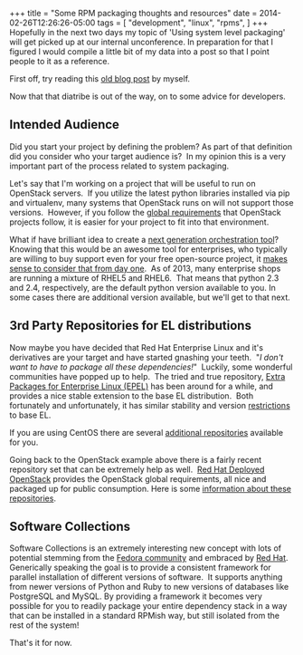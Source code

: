 +++
title = "Some RPM packaging thoughts and resources"
date = 2014-02-26T12:26:26-05:00
tags = [
  "development",
  "linux",
  "rpms",
]
+++
Hopefully in the next two days my topic of 'Using system level packaging' will get picked up at our internal unconference. In preparation for that I figured I would compile a little bit of my data into a post so that I point people to it as a reference.

First off, try reading this [old blog post](http://nytefyre.net/2011/04/call-to-software-vendors-package-it-right/ "call to software vendors… package it right") by myself.

Now that that diatribe is out of the way, on to some advice for developers.

## Intended Audience

Did you start your project by defining the problem? As part of that definition did you consider who your target audience is?  In my opinion this is a very important part of the process related to system packaging.

Let's say that I'm working on a project that will be useful to run on OpenStack servers.  If you utilize the latest python libraries installed via pip and virtualenv, many systems that OpenStack runs on will not support those versions.  However, if you follow the [global requirements](https://github.com/openstack/requirements "OpenStack Global Requirements") that OpenStack projects follow, it is easier for your project to fit into that environment.

What if have brilliant idea to create a [next generation orchestration tool](http://ansible.com "Ansible")? Knowing that this would be an awesome tool for enterprises, who typically are willing to buy support even for your free open-source project, it [makes sense to consider that from day one](http://docs.ansible.com/faq.html#how-do-i-handle-python-pathing-not-having-a-python-2-x-in-usr-bin-python-on-a-remote-machine "Ansible FAQ - python 2.x").  As of 2013, many enterprise shops are running a mixture of RHEL5 and RHEL6.  That means that python 2.3 and 2.4, respectively, are the default python version available to you. In some cases there are additional version available, but we'll get to that next.

## 3rd Party Repositories for EL distributions

Now maybe you have decided that Red Hat Enterprise Linux and it's derivatives are your target and have started gnashing your teeth.  "_I don't want to have to package all these dependencies!_"  Luckily, some wonderful communities have popped up to help.  The tried and true repository, [Extra Packages for Enterprise Linux (EPEL)](http://fedoraproject.org/wiki/EPEL "Extra Packages for Enterprise Linux (EPEL)") has been around for a while, and provides a nice stable extension to the base EL distribution.  Both fortunately and unfortunately, it has similar stability and version [restrictions](http://fedoraproject.org/wiki/EPEL/GuidelinesAndPolicies "EPEL Guidelines and Policies") to base EL.

If you are using CentOS there are several [additional repositories](http://wiki.centos.org/AdditionalResources/Repositories "CentOS Additional Repositories") available for you.

Going back to the OpenStack example above there is a fairly recent repository set that can be extremely help as well.  [Red Hat Deployed OpenStack](http://openstack.redhat.com/ "Red Hat Deployed OpenStack (RDO)") provides the OpenStack global requirements, all nice and packaged up for public consumption. Here is some [information about these repositories](http://openstack.redhat.com/Repositories "RDO Repositories").

## Software Collections

Software Collections is an extremely interesting new concept with lots of potential stemming from the [Fedora community](https://fedorahosted.org/SoftwareCollections/ "Fedora Software Collections") and embraced by [Red Hat](https://access.redhat.com/site/documentation/en-US/Red_Hat_Developer_Toolset/1/html/Software_Collections_Guide/ "Red Hat Software Collection Guide"). Generically speaking the goal is to provide a consistent framework for parallel installation of different versions of software.  It supports anything from newer versions of Python and Ruby to new versions of databases like PostgreSQL and MySQL. By providing a framework it becomes very possible for you to readily package your entire dependency stack in a way that can be installed in a standard RPMish way, but still isolated from the rest of the system!

That's it for now.
